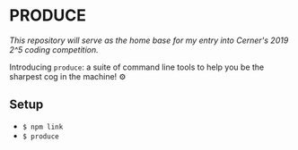 # PRODUCE
*This repository will serve as the home base for my entry into Cerner's 2019 2^5 coding competition.*

Introducing `produce`: a suite of command line tools to help you be the sharpest cog in the machine! ⚙️

## Setup
- `$ npm link`
- `$ produce`

